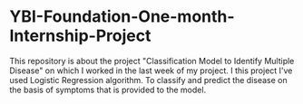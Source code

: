 # YBI-Foundation-One-month-Internship-Project
This repository is about the project "Classification Model to Identify Multiple Disease" on which I worked in the last week of my project. I this project I've used Logistic Regression algorithm. To classify and predict the disease on the basis of symptoms that is provided to the model.
